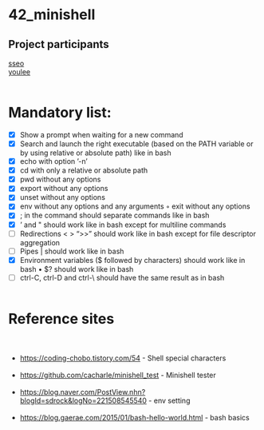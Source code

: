 # 42_minishell<br>
## Project participants<br>
[sseo](https://github.com/sseo42)<br>
[youlee](https://github.com/ukjinlee66)<br><br>
# Mandatory list:<br>
- [x] Show a prompt when waiting for a new command<br>
- [x] Search and launch the right executable (based on the PATH variable or by using relative or absolute path) like in bash<br>
- [x] echo with option ’-n’<br>
- [x] cd with only a relative or absolute path<br>
- [x] pwd without any options<br>
- [x] export without any options<br>
- [x] unset without any options<br>
- [x] env without any options and any arguments ◦ exit without any options<br>
- [x] ; in the command should separate commands like in bash<br>
- [x] ’ and " should work like in bash except for multiline commands<br>
- [ ] Redirections < > “>>” should work like in bash except for file descriptor aggregation<br>
- [ ] Pipes | should work like in bash<br>
- [x] Environment variables ($ followed by characters) should work like in bash • $? should work like in bash<br>
- [ ] ctrl-C, ctrl-D and ctrl-\ should have the same result as in bash<br><br>
# Reference sites<br><br>
- <https://coding-chobo.tistory.com/54> - Shell special characters<br><br>
- <https://github.com/cacharle/minishell_test> - Minishell tester<br><br>
- <https://blog.naver.com/PostView.nhn?blogId=sdrock&logNo=221508545540> - env setting<br><br>
- <https://blog.gaerae.com/2015/01/bash-hello-world.html> - bash basics<br><br>
